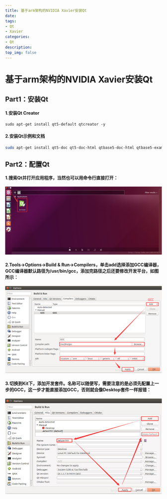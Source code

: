 ```yaml
---
title: 基于arm架构的NVIDIA Xavier安装Qt
date:
tags: 
- Qt
- Xavier
categories:
- Qt
description:
top_img: false
---
```


# 基于arm架构的NVIDIA Xavier安装Qt

## **Part1：安装Qt**

#### 1.安装Qt Creator

```shell
sudo apt-get install qt5-default qtcreator -y
```

#### 2.安装Qt示例和文档

```sh
sudo apt-get install qt5-doc qt5-doc-html qtbase5-doc-html qtbase5-examples -y
```



## **Part2：配置Qt**

#### 1.搜索Qt并打开应用程序，当然也可以用命令行直接打开：

![](media/1f6646aa0ab8a10bff97905f3abc2bd0.png)



#### 2.Tools-\>Options-\>Build & Run-\>Compilers，单击add选择添加GCC编译器，GCC编译器默认路径为/usr/bin/gcc，添加完路径之后还要修改开发平台，如图所示：

![](media/58a8c77bc1b373fbe5c744399c14d865.png)



#### 3.切换到Kit下，添加开发套件。名称可以随便写，需要注意的是必须先配置上一步的GCC，这一步才能直接添加GCC，否则就会像Desktop套件一样报错：

![](media/fda7277fe1a8ca54433d8f2a47a26758.png)
